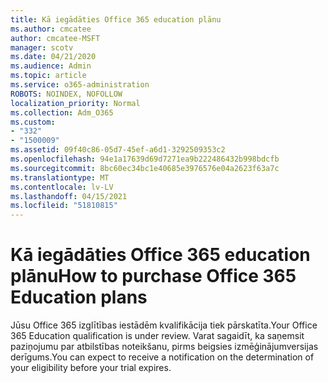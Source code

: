 ```yaml
---
title: Kā iegādāties Office 365 education plānu
ms.author: cmcatee
author: cmcatee-MSFT
manager: scotv
ms.date: 04/21/2020
ms.audience: Admin
ms.topic: article
ms.service: o365-administration
ROBOTS: NOINDEX, NOFOLLOW
localization_priority: Normal
ms.collection: Adm_O365
ms.custom:
- "332"
- "1500009"
ms.assetid: 09f40c86-05d7-45ef-a6d1-3292509353c2
ms.openlocfilehash: 94e1a17639d69d7271ea9b222486432b998bdcfb
ms.sourcegitcommit: 8bc60ec34bc1e40685e3976576e04a2623f63a7c
ms.translationtype: MT
ms.contentlocale: lv-LV
ms.lasthandoff: 04/15/2021
ms.locfileid: "51810815"
---
```

# <a name="how-to-purchase-office-365-education-plans"></a><span data-ttu-id="176d3-102">Kā iegādāties Office 365 education plānu</span><span class="sxs-lookup"><span data-stu-id="176d3-102">How to purchase Office 365 Education plans</span></span>

<span data-ttu-id="176d3-103">Jūsu Office 365 izglītības iestādēm kvalifikācija tiek pārskatīta.</span><span class="sxs-lookup"><span data-stu-id="176d3-103">Your Office 365 Education qualification is under review.</span></span> <span data-ttu-id="176d3-104">Varat sagaidīt, ka saņemsit paziņojumu par atbilstības noteikšanu, pirms beigsies izmēģinājumversijas derīgums.</span><span class="sxs-lookup"><span data-stu-id="176d3-104">You can expect to receive a notification on the determination of your eligibility before your trial expires.</span></span>